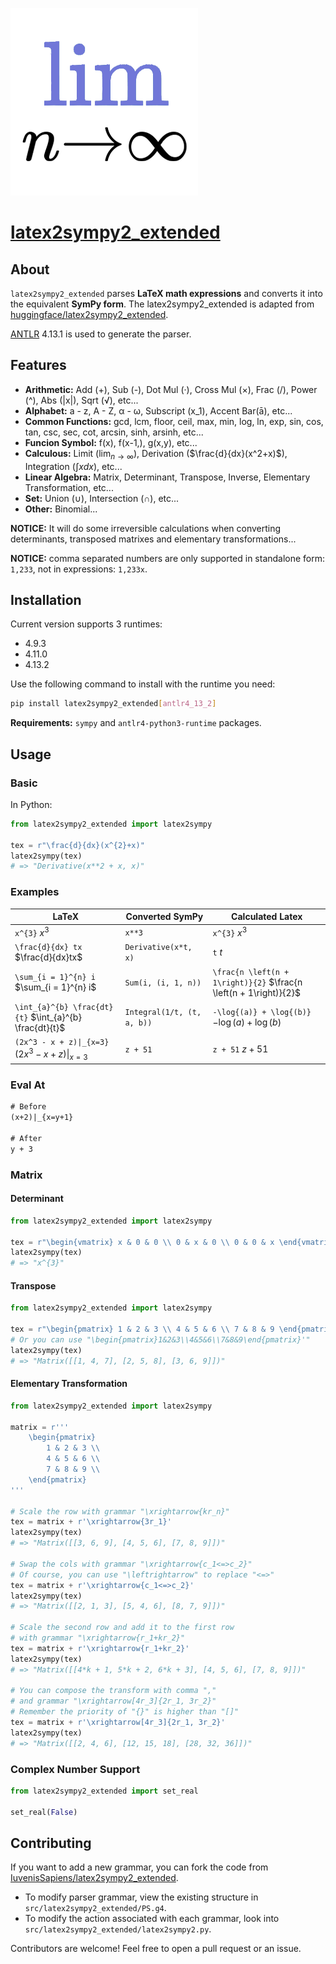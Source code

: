 ![Logo](./icon.png)

# [latex2sympy2_extended](https://github.com/IuvenisSapiens/latex2sympy2_extended)

## About

`latex2sympy2_extended` parses **LaTeX math expressions** and converts it into the equivalent **SymPy form**. The latex2sympy2_extended is adapted from [huggingface/latex2sympy2_extended](https://github.com/huggingface/latex2sympy2_extended).

[ANTLR](http://www.antlr.org/) 4.13.1 is used to generate the parser.

## Features

* **Arithmetic:** Add (+), Sub (-), Dot Mul (·), Cross Mul (×), Frac (/), Power (^), Abs (|x|), Sqrt (√), etc...
* **Alphabet:** a - z, A - Z, α - ω, Subscript (x_1), Accent Bar(ā), etc...
* **Common Functions:** gcd, lcm, floor, ceil, max, min, log, ln, exp, sin, cos, tan, csc, sec, cot, arcsin, sinh, arsinh, etc...
* **Funcion Symbol:** f(x), f(x-1,), g(x,y), etc...
* **Calculous:** Limit ($\lim_{n\to\infty}$), Derivation ($\frac{d}{dx}(x^2+x)$), Integration ($\int xdx$), etc...
* **Linear Algebra:** Matrix, Determinant, Transpose, Inverse, Elementary Transformation, etc...
* **Set:** Union (∪), Intersection (∩), etc...
* **Other:** Binomial...

**NOTICE:** It will do some irreversible calculations when converting determinants, transposed matrixes and elementary transformations...

**NOTICE:** comma separated numbers are only supported in standalone form: `1,233`, not in expressions: `1,233x`.

## Installation

Current version supports 3 runtimes:

* 4.9.3
* 4.11.0
* 4.13.2

Use the following command to install with the runtime you need:

```sh
pip install latex2sympy2_extended[antlr4_13_2]
```

**Requirements:** `sympy` and `antlr4-python3-runtime` packages.

## Usage

### Basic

In Python:

```python
from latex2sympy2_extended import latex2sympy

tex = r"\frac{d}{dx}(x^{2}+x)"
latex2sympy(tex)
# => "Derivative(x**2 + x, x)"
```

### Examples

| LaTeX                                             | Converted SymPy            | Calculated Latex                                                  |
|---------------------------------------------------|----------------------------|-------------------------------------------------------------------|
| `x^{3}` $x^{3}$                                   | `x**3`                     | `x^{3}` $x^{3}$                                                   |
| `\frac{d}{dx} tx` $\frac{d}{dx}tx$                | `Derivative(x*t, x)`       | `t` $t$                                                           |
| `\sum_{i = 1}^{n} i` $\sum_{i = 1}^{n} i$         | `Sum(i, (i, 1, n))`        | `\frac{n \left(n + 1\right)}{2}` $\frac{n \left(n + 1\right)}{2}$ |
| `\int_{a}^{b} \frac{dt}{t}` $\int_{a}^{b} \frac{dt}{t}$                       | `Integral(1/t, (t, a, b))` | `-\log{(a)} + \log{(b)}` $-\log{(a)} + \log{(b)}$                 |
| `(2x^3 - x + z)\|_{x=3}` $(2x^3 - x + z)\|_{x=3}$ | `z + 51`                   | `z + 51` $z + 51$                                                 |

### Eval At

``` latex
# Before
(x+2)|_{x=y+1}

# After
y + 3
```

### Matrix

#### Determinant

``` python
from latex2sympy2_extended import latex2sympy

tex = r"\begin{vmatrix} x & 0 & 0 \\ 0 & x & 0 \\ 0 & 0 & x \end{vmatrix}"
latex2sympy(tex)
# => "x^{3}"
```

#### Transpose

``` python
from latex2sympy2_extended import latex2sympy

tex = r"\begin{pmatrix} 1 & 2 & 3 \\ 4 & 5 & 6 \\ 7 & 8 & 9 \end{pmatrix}^T"
# Or you can use "\begin{pmatrix}1&2&3\\4&5&6\\7&8&9\end{pmatrix}'"
latex2sympy(tex)
# => "Matrix([[1, 4, 7], [2, 5, 8], [3, 6, 9]])"
```

#### Elementary Transformation

``` python
from latex2sympy2_extended import latex2sympy

matrix = r'''
    \begin{pmatrix}
        1 & 2 & 3 \\ 
        4 & 5 & 6 \\
        7 & 8 & 9 \\ 
    \end{pmatrix}
'''

# Scale the row with grammar "\xrightarrow{kr_n}"
tex = matrix + r'\xrightarrow{3r_1}'
latex2sympy(tex)
# => "Matrix([[3, 6, 9], [4, 5, 6], [7, 8, 9]])"

# Swap the cols with grammar "\xrightarrow{c_1<=>c_2}"
# Of course, you can use "\leftrightarrow" to replace "<=>" 
tex = matrix + r'\xrightarrow{c_1<=>c_2}'
latex2sympy(tex)
# => "Matrix([[2, 1, 3], [5, 4, 6], [8, 7, 9]])"

# Scale the second row and add it to the first row
# with grammar "\xrightarrow{r_1+kr_2}"
tex = matrix + r'\xrightarrow{r_1+kr_2}'
latex2sympy(tex)
# => "Matrix([[4*k + 1, 5*k + 2, 6*k + 3], [4, 5, 6], [7, 8, 9]])"

# You can compose the transform with comma ","
# and grammar "\xrightarrow[4r_3]{2r_1, 3r_2}"
# Remember the priority of "{}" is higher than "[]"
tex = matrix + r'\xrightarrow[4r_3]{2r_1, 3r_2}'
latex2sympy(tex)
# => "Matrix([[2, 4, 6], [12, 15, 18], [28, 32, 36]])"
```

### Complex Number Support

``` python
from latex2sympy2_extended import set_real

set_real(False)
```

## Contributing

If you want to add a new grammar, you can fork the code from [IuvenisSapiens/latex2sympy2_extended](https://github.com/IuvenisSapiens/latex2sympy2_extended).

* To modify parser grammar, view the existing structure in `src/latex2sympy2_extended/PS.g4`.
* To modify the action associated with each grammar, look into `src/latex2sympy2_extended/latex2sympy2.py`.

Contributors are welcome! Feel free to open a pull request or an issue.

